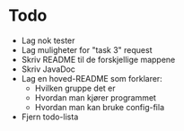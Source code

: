 # Todo

* Lag nok tester
* Lag muligheter for "task 3" request
* Skriv README til de forskjellige mappene
* Skriv JavaDoc
* Lag en hoved-README som forklarer:
  * Hvilken gruppe det er
  * Hvordan man kjører programmet
  * Hvordan man kan bruke config-fila
* Fjern todo-lista
